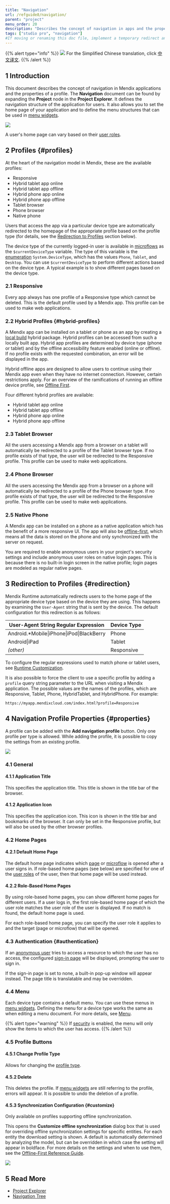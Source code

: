 ```yaml
---
title: "Navigation"
url: /refguide8/navigation/
parent: "project"
menu_order: 20
description: "Describes the concept of navigation in apps and the properties of a profile."
tags: ["studio pro", "navigation"]
#If moving or renaming this doc file, implement a temporary redirect and let the respective team know they should update the URL in the product. See Mapping to Products for more details.
---
```


{{% alert type="info" %}}
<img src="attachments/chinese-translation/china.png" style="display: inline-block; margin: 0" /> For the Simplified Chinese translation, click [中文译文](https://cdn.mendix.tencent-cloud.com/documentation/refguide8/navigation.pdf).
{{% /alert %}}

## 1 Introduction

This document describes the concept of navigation in Mendix applications and the properties of a profile. The **Navigation** document can be found by expanding the **Project** node in the **Project Explorer**. It defines the navigation structure of the application for users. It also allows you to set the home page of your application and to define the menu structures that can be used in [menu widgets](menu-widgets). 

![](attachments/navigation/navigation-profile-properties.png)

A user's home page can vary based on their [user roles](user-roles).

## 2 Profiles {#profiles}

At the heart of the navigation model in Mendix, these are the available profiles:

* Responsive
* Hybrid tablet app online
* Hybrid tablet app offline
* Hybrid phone app online
* Hybrid phone app offline
* Tablet browser
* Phone browser
* Native phone

Users that access the app via a particular device type are automatically redirected to the homepage of the appropriate profile based on the profile type (for details, see the [Redirection to Profiles](#redirection) section below).

The device type of the currently logged-in user is available in [microflows](microflows) as the `$currentDeviceType` variable. The type of this variable is the [enumeration](enumerations) `System.DeviceType`, which has the values `Phone`, `Tablet`, and `Desktop`. You can use `$currentDeviceType` to perform different actions based on the device type. A typical example is to show different pages based on the device type.

### 2.1 Responsive

Every app always has one profile of a Responsive type which cannot be deleted. This is the default profile used by a Mendix app. This profile can be used to make web applications.

### 2.2 Hybrid Profiles {#hybrid-profiles}

A Mendix app can be installed on a tablet or phone as an app by creating a [local build](/howto8/mobile/build-hybrid-locally) hybrid package. Hybrid profiles can be accessed from such a locally built app. Hybrid app profiles are determined by device type (phone or tablet) and by the offline accessibility feature enabled (online or offline). If no profile exists with the requested combination, an error will be displayed in the app.

Hybrid offline apps are designed to allow users to continue using their Mendix app even when they have no internet connection. However, certain restrictions apply. For an overview of the ramifications of running an offline device profile, see [Offline First](offline-first).

Four different hybrid profiles are available:

* Hybrid tablet app online
* Hybrid tablet app offline
* Hybrid phone app online
* Hybrid phone app offline

### 2.3 Tablet Browser

All the users accessing a Mendix app from a browser on a tablet will automatically be redirected to a profile of the Tablet browser type. If no profile exists of that type, the user will be redirected to the Responsive profile. This profile can be used to make web applications.

### 2.4 Phone Browser

All the users accessing the Mendix app from a browser on a phone will automatically be redirected to a profile of the Phone browser type. If no profile exists of that type, the user will be redirected to the Responsive profile. This profile can be used to make web applications.

### 2.5 Native Phone

A Mendix app can be installed on a phone as a native application which has the benefit of a more responsive UI. The app will also be [offline-first](offline-first), which means all the data is stored on the phone and only synchronized with the server on request.

You are required to enable anonymous users in your project's security settings and include anonymous user roles on native login pages. This is because there is no built-in login screen in the native profile; login pages are modeled as regular native pages. 

## 3 Redirection to Profiles {#redirection}

Mendix Runtime automatically redirects users to the home page of the appropriate device type based on the device they are using. This happens by examining the `User-Agent` string that is sent by the device. The default configuration for this redirection is as follows:

| User-Agent String Regular Expression | Device Type |
| --- | --- |
| Android.*Mobile&#124;iPhone&#124;iPod&#124;BlackBerry | Phone |
| Android&#124;iPad | Tablet |
| _(other)_ | Responsive |

To configure the regular expressions used to match phone or tablet users, see [Runtime Customization](custom-settings).

It is also possible to force the client to use a specific profile by adding a `profile` query string parameter to the URL when visiting a Mendix application. The possible values are the names of the profiles, which are Responsive, Tablet, Phone, HybridTablet, and HybridPhone. For example:

`https://myapp.mendixcloud.com/index.html?profile=Responsive`

## 4 Navigation Profile Properties {#properties}

A profile can be added with the **Add navigation profile** button. Only one profile per type is allowed. While adding the profile, it is possible to copy the settings from an existing profile.

![](attachments/navigation/add-navigation-profile.png)

### 4.1 General

#### 4.1.1 Application Title

This specifies the application title. This title is shown in the title bar of the browser.

#### 4.1.2 Application Icon

This specifies the application icon. This icon is shown in the title bar and bookmarks of the browser. It can only be set in the Responsive profile, but will also be used by the other browser profiles.

### 4.2 Home Pages

#### 4.2.1 Default Home Page

The default home page indicates which [page](page) or [microflow](microflow) is opened after a user signs in. If role-based home pages (see below) are specified for one of the [user roles](user-roles) of the user, then that home page will be used instead.

#### 4.2.2 Role-Based Home Pages

By using role-based home pages, you can show different home pages for different users. If a user logs in, the first role-based home page of which the user role matches the user role of the user is displayed. If no match is found, the default home page is used.

For each role-based home page, you can specify the user role it applies to and the target (page or microflow) that will be opened.

### 4.3 Authentication {#authentication}

If an [anonymous user](anonymous-users) tries to access a resource to which the user has no access, the configured [sign-in page](authentication-widgets) will be displayed, prompting the user to sign in.

If the sign-in page is set to none, a built-in pop-up window will appear instead. The page title is translatable and may be overridden.

### 4.4 Menu

Each device type contains a default menu. You can use these menus in [menu widgets](menu-widgets). Defining the menu for a device type works the same as when editing a menu document. For more details, see [Menu](menu).

{{% alert type="warning" %}}
If [security](project-security) is enabled, the menu will only show the items to which the user has access.
{{% /alert %}}

### 4.5 Profile Buttons

#### 4.5.1 Change Profile Type

Allows for changing the [profile type](navigation).

#### 4.5.2 Delete

This deletes the profile. If [menu widgets](menu-widgets) are still referring to the profile, errors will appear. It is possible to undo the deletion of a profile.

#### 4.5.3 Synchronization Configuration {#customize}

Only available on profiles supporting offline synchronization.

This opens the **Customize offline synchronization** dialog box that is used for overriding offline synchronization settings for specific entities. For each entity the download setting is shown. A default is automatically determined by analyzing the model, but can be overridden in which case the setting will appear in boldface. For more details on the settings and when to use them, see the [Offline-First Reference Guide](offline-first#customizable-synchronization).

![](attachments/navigation/customize-offline-synchronization.png)

## 5 Read More

* [Project Explorer](project-explorer)
* [Navigation Tree](navigation-tree)